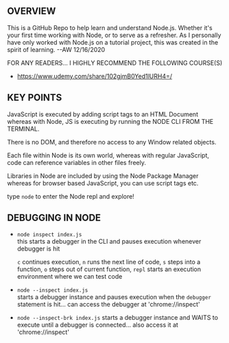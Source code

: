 ## OVERVIEW

This is a GitHub Repo to help learn and understand Node.js.  Whether it's your first time working with Node, or to serve as a refresher.  As I personally have only worked with Node.js on a tutorial project, this was created in the spirit of learning. --AW 12/16/2020

FOR ANY READERS... I HIGHLY RECOMMEND THE FOLLOWING COURSE(S)  
* https://www.udemy.com/share/102gjmB0Yed1lURH4=/

## KEY POINTS
JavaScript is executed by adding script tags to an HTML Document whereas with Node, JS is executing by running the NODE CLI FROM THE TERMINAL.

There is no DOM, and therefore no access to any Window related objects.

Each file within Node is its own world, whereas with regular JavaScript, code can reference variables in other files freely.

Libraries in Node are included by using the Node Package Manager whereas for browser based JavaScript, you can use script tags etc.

type `node` to enter the Node repl and explore!

## DEBUGGING IN NODE
* `node inspect index.js`  
  this starts a debugger in the CLI and pauses execution whenever debugger is hit  

  `c` continues execution, `n` runs the next line of code, `s` steps into a function, `o` steps out of current function, `repl` starts an execution environment where we can test code
*  `node --inspect index.js`  
  starts a debugger instance and pauses execution when the `debugger` statement is hit... can access the debugger at 'chrome://inspect'

*  `node --inspect-brk index.js`
  starts a debugger instance and WAITS to execute until a debugger is connected... also access it at 'chrome://inspect' 
